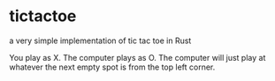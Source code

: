 # tictactoe
a very simple implementation of tic tac toe in Rust

You play as X. The computer plays as O. The computer will just play at whatever
the next empty spot is from the top left corner.

